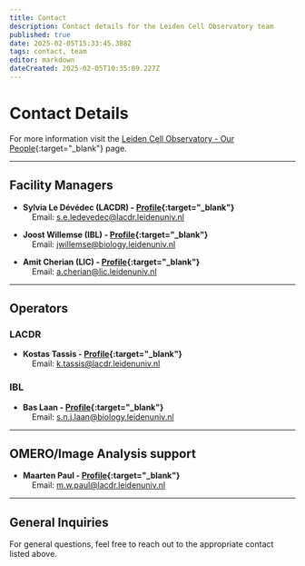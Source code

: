 ```yaml
---
title: Contact
description: Contact details for the Leiden Cell Observatory team
published: true
date: 2025-02-05T15:33:45.388Z
tags: contact, team
editor: markdown
dateCreated: 2025-02-05T10:35:09.227Z
---
```


# Contact Details

For more information visit the [Leiden Cell Observatory - Our People](https://www.universiteitleiden.nl/en/science/cell-observatory/our-people#facility-managers,leiden-fair-cell-observatory,operators,cell-observatory-board){:target="_blank"} page.

---

## Facility Managers

- **Sylvia Le Dévédec (LACDR) - [Profile](https://www.universiteitleiden.nl/en/staffmembers/sylvia-le-devedec#tab-1){:target="_blank"}**  
    &nbsp;&nbsp;&nbsp;&nbsp;Email: [s.e.ledevedec@lacdr.leidenuniv.nl](mailto:s.e.ledevedec@lacdr.leidenuniv.nl)

- **Joost Willemse (IBL) - [Profile](https://www.universiteitleiden.nl/en/staffmembers/joost-willemse#tab-1){:target="_blank"}**  
    &nbsp;&nbsp;&nbsp;&nbsp;Email: [jwillemse@biology.leidenuniv.nl](mailto:jwillemse@biology.leidenuniv.nl)

- **Amit Cherian (LIC) - [Profile](https://www.universiteitleiden.nl/en/staffmembers/amit-cherian#tab-1){:target="_blank"}**  
    &nbsp;&nbsp;&nbsp;&nbsp;Email: [a.cherian@lic.leidenuniv.nl](mailto:a.cherian@lic.leidenuniv.nl)

---

## Operators

### LACDR
- **Kostas Tassis - [Profile](https://www.universiteitleiden.nl/en/staffmembers/kostas-tassis#tab-1){:target="_blank"}**  
    &nbsp;&nbsp;&nbsp;&nbsp;Email: [k.tassis@lacdr.leidenuniv.nl](mailto:k.tassis@lacdr.leidenuniv.nl)

### IBL
- **Bas Laan - [Profile](https://www.universiteitleiden.nl/en/staffmembers/bas-laan#tab-1){:target="_blank"}**  
    &nbsp;&nbsp;&nbsp;&nbsp;Email: [s.n.j.laan@biology.leidenuniv.nl](mailto:s.n.j.laan@biology.leidenuniv.nl)

---

## OMERO/Image Analysis support

- **Maarten Paul - [Profile](https://www.universiteitleiden.nl/en/staffmembers/maarten-paul#tab-1){:target="_blank"}**  
    &nbsp;&nbsp;&nbsp;&nbsp;Email: [m.w.paul@lacdr.leidenuniv.nl](mailto:m.w.paul@lacdr.leidenuniv.nl)

---

## General Inquiries

For general questions, feel free to reach out to the appropriate contact listed above.
